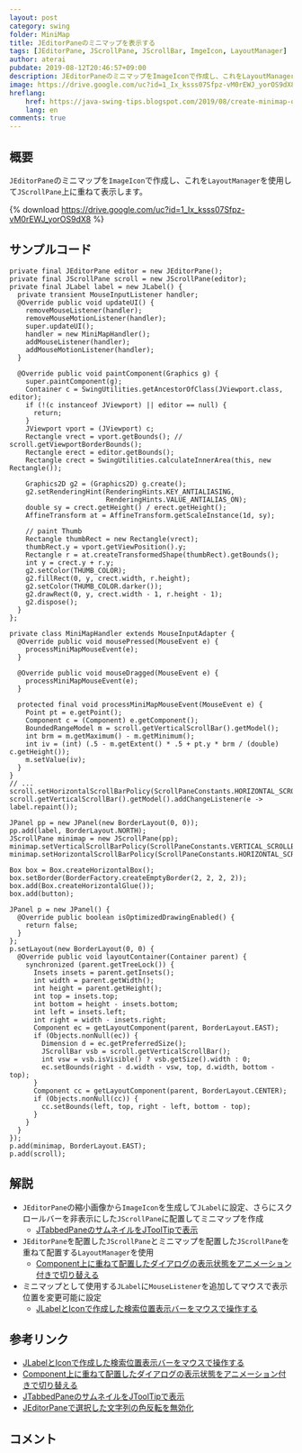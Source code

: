 ```yaml
---
layout: post
category: swing
folder: MiniMap
title: JEditorPaneのミニマップを表示する
tags: [JEditorPane, JScrollPane, JScrollBar, ImgeIcon, LayoutManager]
author: aterai
pubdate: 2019-08-12T20:46:57+09:00
description: JEditorPaneのミニマップをImageIconで作成し、これをLayoutManagerを使用してJScrollPane上に重ねて表示します。
image: https://drive.google.com/uc?id=1_Ix_ksss07Sfpz-vM0rEWJ_yorOS9dX8
hreflang:
    href: https://java-swing-tips.blogspot.com/2019/08/create-minimap-of-jeditorpane-with.html
    lang: en
comments: true
---
```

## 概要
`JEditorPane`のミニマップを`ImageIcon`で作成し、これを`LayoutManager`を使用して`JScrollPane`上に重ねて表示します。

{% download https://drive.google.com/uc?id=1_Ix_ksss07Sfpz-vM0rEWJ_yorOS9dX8 %}

## サンプルコード
<pre class="prettyprint"><code>private final JEditorPane editor = new JEditorPane();
private final JScrollPane scroll = new JScrollPane(editor);
private final JLabel label = new JLabel() {
  private transient MouseInputListener handler;
  @Override public void updateUI() {
    removeMouseListener(handler);
    removeMouseMotionListener(handler);
    super.updateUI();
    handler = new MiniMapHandler();
    addMouseListener(handler);
    addMouseMotionListener(handler);
  }

  @Override public void paintComponent(Graphics g) {
    super.paintComponent(g);
    Container c = SwingUtilities.getAncestorOfClass(JViewport.class, editor);
    if (!(c instanceof JViewport) || editor == null) {
      return;
    }
    JViewport vport = (JViewport) c;
    Rectangle vrect = vport.getBounds(); // scroll.getViewportBorderBounds();
    Rectangle erect = editor.getBounds();
    Rectangle crect = SwingUtilities.calculateInnerArea(this, new Rectangle());

    Graphics2D g2 = (Graphics2D) g.create();
    g2.setRenderingHint(RenderingHints.KEY_ANTIALIASING,
                        RenderingHints.VALUE_ANTIALIAS_ON);
    double sy = crect.getHeight() / erect.getHeight();
    AffineTransform at = AffineTransform.getScaleInstance(1d, sy);

    // paint Thumb
    Rectangle thumbRect = new Rectangle(vrect);
    thumbRect.y = vport.getViewPosition().y;
    Rectangle r = at.createTransformedShape(thumbRect).getBounds();
    int y = crect.y + r.y;
    g2.setColor(THUMB_COLOR);
    g2.fillRect(0, y, crect.width, r.height);
    g2.setColor(THUMB_COLOR.darker());
    g2.drawRect(0, y, crect.width - 1, r.height - 1);
    g2.dispose();
  }
};

private class MiniMapHandler extends MouseInputAdapter {
  @Override public void mousePressed(MouseEvent e) {
    processMiniMapMouseEvent(e);
  }

  @Override public void mouseDragged(MouseEvent e) {
    processMiniMapMouseEvent(e);
  }

  protected final void processMiniMapMouseEvent(MouseEvent e) {
    Point pt = e.getPoint();
    Component c = (Component) e.getComponent();
    BoundedRangeModel m = scroll.getVerticalScrollBar().getModel();
    int brm = m.getMaximum() - m.getMinimum();
    int iv = (int) (.5 - m.getExtent() * .5 + pt.y * brm / (double) c.getHeight());
    m.setValue(iv);
  }
}
// ...
scroll.setHorizontalScrollBarPolicy(ScrollPaneConstants.HORIZONTAL_SCROLLBAR_NEVER);
scroll.getVerticalScrollBar().getModel().addChangeListener(e -&gt; label.repaint());

JPanel pp = new JPanel(new BorderLayout(0, 0));
pp.add(label, BorderLayout.NORTH);
JScrollPane minimap = new JScrollPane(pp);
minimap.setVerticalScrollBarPolicy(ScrollPaneConstants.VERTICAL_SCROLLBAR_NEVER);
minimap.setHorizontalScrollBarPolicy(ScrollPaneConstants.HORIZONTAL_SCROLLBAR_NEVER);

Box box = Box.createHorizontalBox();
box.setBorder(BorderFactory.createEmptyBorder(2, 2, 2, 2));
box.add(Box.createHorizontalGlue());
box.add(button);

JPanel p = new JPanel() {
  @Override public boolean isOptimizedDrawingEnabled() {
    return false;
  }
};
p.setLayout(new BorderLayout(0, 0) {
  @Override public void layoutContainer(Container parent) {
    synchronized (parent.getTreeLock()) {
      Insets insets = parent.getInsets();
      int width = parent.getWidth();
      int height = parent.getHeight();
      int top = insets.top;
      int bottom = height - insets.bottom;
      int left = insets.left;
      int right = width - insets.right;
      Component ec = getLayoutComponent(parent, BorderLayout.EAST);
      if (Objects.nonNull(ec)) {
        Dimension d = ec.getPreferredSize();
        JScrollBar vsb = scroll.getVerticalScrollBar();
        int vsw = vsb.isVisible() ? vsb.getSize().width : 0;
        ec.setBounds(right - d.width - vsw, top, d.width, bottom - top);
      }
      Component cc = getLayoutComponent(parent, BorderLayout.CENTER);
      if (Objects.nonNull(cc)) {
        cc.setBounds(left, top, right - left, bottom - top);
      }
    }
  }
});
p.add(minimap, BorderLayout.EAST);
p.add(scroll);
</code></pre>

## 解説
- `JEditorPane`の縮小画像から`ImageIcon`を生成して`JLabel`に設定、さらにスクロールバーを非表示にした`JScrollPane`に配置してミニマップを作成
    - [JTabbedPaneのサムネイルをJToolTipで表示](https://ateraimemo.com/Swing/TabThumbnail.html)
- `JEditorPane`を配置した`JScrollPane`とミニマップを配置した`JScrollPane`を重ねて配置する`LayoutManager`を使用
    - [Component上に重ねて配置したダイアログの表示状態をアニメーション付きで切り替える](https://ateraimemo.com/Swing/OverlayBorderLayout.html)
- ミニマップとして使用する`JLabel`に`MouseListener`を追加してマウスで表示位置を変更可能に設定
    - [JLabelとIconで作成した検索位置表示バーをマウスで操作する](https://ateraimemo.com/Swing/BoundedRangeModel.html)

<!-- dummy comment line for breaking list -->

## 参考リンク
- [JLabelとIconで作成した検索位置表示バーをマウスで操作する](https://ateraimemo.com/Swing/BoundedRangeModel.html)
- [Component上に重ねて配置したダイアログの表示状態をアニメーション付きで切り替える](https://ateraimemo.com/Swing/OverlayBorderLayout.html)
- [JTabbedPaneのサムネイルをJToolTipで表示](https://ateraimemo.com/Swing/TabThumbnail.html)
- [JEditorPaneで選択した文字列の色反転を無効化](https://ateraimemo.com/Swing/SelectedTextColor.html)

<!-- dummy comment line for breaking list -->

## コメント
